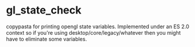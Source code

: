 # gl_state_check
copypasta for printing opengl state variables. Implemented under an ES 2.0 context
so if you're using desktop/core/legacy/whatever then you might have to eliminate
some variables. 

